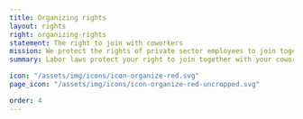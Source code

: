 ```yaml
---
title: Organizing rights
layout: rights
right: organizing-rights
statement: The right to join with coworkers
mission: We protect the rights of private sector employees to join together, with or without a union, to improve their wages and working conditions. We also protect the rights of private sector workers to choose not to participate in these activities.
summary: Labor laws protect your right to join together with your coworkers, with or without a union, to improve wages and working conditions.

icon: "/assets/img/icons/icon-organize-red.svg"
page_icon: "/assets/img/icons/icon-organize-red-uncropped.svg"

order: 4
---
```

